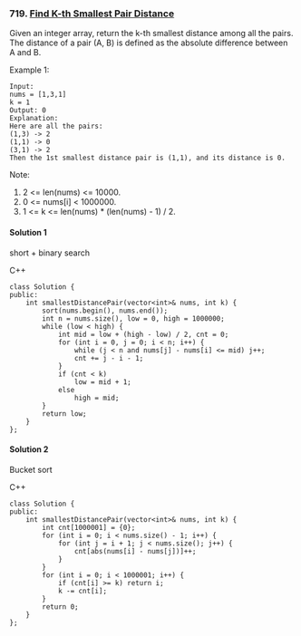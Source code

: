 ### 719\. [Find K-th Smallest Pair Distance](https://leetcode.com/problems/find-k-th-smallest-pair-distance/)

Given an integer array, return the k-th smallest distance among all the pairs. The distance of a pair (A, B) is defined as the absolute difference between A and B.

Example 1:
```
Input:
nums = [1,3,1]
k = 1
Output: 0 
Explanation:
Here are all the pairs:
(1,3) -> 2
(1,1) -> 0
(3,1) -> 2
Then the 1st smallest distance pair is (1,1), and its distance is 0.
```
Note:
1. 2 <= len(nums) <= 10000.
2. 0 <= nums[i] < 1000000.
3. 1 <= k <= len(nums) * (len(nums) - 1) / 2.

#### Solution 1

short + binary search

C++

```
class Solution {
public:
    int smallestDistancePair(vector<int>& nums, int k) {
        sort(nums.begin(), nums.end());
        int n = nums.size(), low = 0, high = 1000000;
        while (low < high) {
            int mid = low + (high - low) / 2, cnt = 0;
            for (int i = 0, j = 0; i < n; i++) {
                while (j < n and nums[j] - nums[i] <= mid) j++;
                cnt += j - i - 1;
            }
            if (cnt < k) 
                low = mid + 1;
            else
                high = mid;
        }
        return low;
    }
};
```

#### Solution 2

Bucket sort

C++

```
class Solution {
public:
    int smallestDistancePair(vector<int>& nums, int k) {
        int cnt[1000001] = {0};
        for (int i = 0; i < nums.size() - 1; i++) {
            for (int j = i + 1; j < nums.size(); j++) {
                cnt[abs(nums[i] - nums[j])]++;
            }
        }
        for (int i = 0; i < 1000001; i++) {
            if (cnt[i] >= k) return i;
            k -= cnt[i];
        }
        return 0;
    }
};
```
